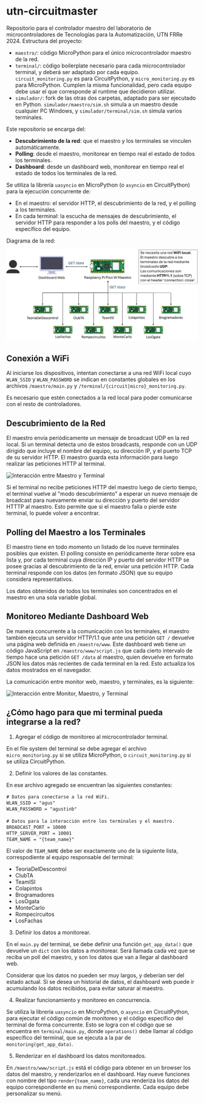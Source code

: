 # utn-circuitmaster

Repositorio para el controlador maestro del laboratorio de microcontroladores de Tecnologías para la Automatización, UTN FRRe 2024. Estructura del proyecto:

- `maestro/`: código MicroPython para el único microcontrolador maestro de la red.
- `terminal/`: código boilerplate necesario para cada microcontrolador terminal, y deberá ser adaptado por cada equipo. `circuit_monitoring.py` es para CircuitPython, y `micro_monitoring.py` es para MicroPython. Cumplen la misma funcionalidad, pero cada equipo debe usar el que corresponde al runtime que decidieron utilizar.
- `simulador/`: fork de las otras dos carpetas, adaptado para ser ejecutado en Python. `simulador/maestro/sim.sh` simula a un maestro desde cualquier PC Windows, y `simulador/terminal/sim.sh` simula varios terminales.

Este repositorio se encarga del:

- **Descubrimiento de la red**: que el maestro y los terminales se vinculen automáticamente.
- **Polling**: desde el maestro, monitorear en tiempo real el estado de todos los terminales.
- **Dashboard**: desde un dashboard web, monitorear en tiempo real el estado de todos los terminales de la red.

Se utiliza la librería `uasyncio` en MicroPython (o `asyncio` en CircuitPython) para la ejecución concurrente de:

- En el maestro: el servidor HTTP, el descubrimiento de la red, y el polling a los terminales.
- En cada terminal: la escucha de mensajes de descubrimiento, el servidor HTTP para responder a los polls del maestro, y el código específico del equipo.

Diagrama de la red:

![Diagrama de la red](docs/diagrama-red.jpg)

## Conexión a WiFi

Al iniciarse los dispositivos, intentan conectarse a una red WiFi local cuyo `WLAN_SSID` y `WLAN_PASSWORD` se indican en constantes globales en los archivos `/maestro/main.py` y `/terminal/{circuit|micro}_monitoring.py`.

Es necesario que estén conectados a la red local para poder comunicarse con el resto de controladores.

## Descubrimiento de la Red

El maestro envía periódicamente un mensaje de broadcast UDP en la red local. Si un terminal detecta uno de estos broadcasts, responde con un UDP dirigido que incluye el nombre del equipo, su dirección IP, y el puerto TCP de su servidor HTTP. El maestro guarda esta información para luego realizar las peticiones HTTP al terminal.

![Interacción entre Maestro y Terminal](docs/interacción-maestro-terminal.jpg)

Si el terminal no recibe peticiones HTTP del maestro luego de cierto tiempo, el terminal vuelve al "modo descubrimiento" a esperar un nuevo mensaje de broadcast para nuevamente enviar su dirección y puerto del servidor HTTTP al maestro. Esto permite que si el maestro falla o pierde este terminal, lo puede volver a encontrar.

## Polling del Maestro a los Terminales

El maestro tiene en todo momento un listado de los nueve terminales posibles que existen. El polling consiste en periódicamente iterar sobre esa lista y, por cada terminal cuya dirección IP y puerto del servidor HTTP se posee gracias al descubrimiento de la red, enviar una petición HTTP. Cada terminal responde con los datos (en formato JSON) que su equipo considera representativos.

Los datos obtenidos de todos los terminales son concentrados en el maestro en una sola variable global.

## Monitoreo Mediante Dashboard Web

De manera concurrente a la comunicación con los terminales, el maestro también ejecuta un servidor HTTP/1.1 que ante una petición `GET /` devuelve una página web definida en `/maestro/www`. Este dashboard web tiene un código JavaScript en `/maestro/www/script.js` que cada cierto intervalo de tiempo hace una petición `GET /data` al maestro, quien devuelve en formato JSON los datos más recientes de cada terminal en la red. Esto actualiza los datos mostrados en el navegador.

La comunicación entre monitor web, maestro, y terminales, es la siguiente:

![Interacción entre Monitor, Maestro, y Terminal](docs/interacción-monitor-maestro-terminal.jpg)

## ¿Cómo hago para que mi terminal pueda integrarse a la red?

1. Agregar el código de monitoreo al microcontrolador terminal.

En el file system del terminal se debe agregar el archivo `micro_monitoring.py` si se utiliza MicroPython, o `circuit_monitoring.py` si se utiliza CircuitPython.

2. Definir los valores de las constantes.

En ese archivo agregado se encuentran las siguientes constantes:

```
# Datos para conectarse a la red WiFi.
WLAN_SSID = "agus"
WLAN_PASSWORD = "agustinb"

# Datos para la interacción entre los terminales y el maestro.
BROADCAST_PORT = 10000
HTTP_SERVER_PORT = 10001
TEAM_NAME = "{team_name}"
```

El valor de `TEAM_NAME` debe ser exactamente uno de la siguiente lista, correspodiente al equipo responsable del terminal:

- TeoriaDelDescontrol
- ClubTA
- TeamISI
- Colapintos
- Brogramadores
- LosOgata
- MonteCarlo
- Rompecircuitos
- LosFachas

3. Definir los datos a monitorear.

En el `main.py` del terminal, se debe definir una función `get_app_data()` que devuelve un `dict` con los datos a monitorear. Será llamada cada vez que se reciba un poll del maestro, y son los datos que van a llegar al dashboard web.

Considerar que los datos no pueden ser muy largos, y deberían ser del estado actual. Si se desea un historial de datos, el dashboard web puede ir acumulando los datos recibidos, para evitar saturar al maestro.

4. Realizar funcionamiento y monitoreo en concurrencia.

Se utiliza la librería `uasyncio` en MicroPython, o `asyncio` en CircuitPython, para ejecutar el código común de monitoreo y el código específico del terminal de forma concurrente. Esto se logra con el código que se encuentra en `terminal/main.py`, donde `operations()` debe llamar al código específico del terminal, que se ejecuta a la par de `monitoring(get_app_data)`.

5. Renderizar en el dashboard los datos monitoreados.

En `/maestro/www/script.js` está el código para obtener en un browser los datos del maestro, y renderizarlos en el dashboard. Hay nueve funciones con nombre del tipo `render{team_name}`, cada una renderiza los datos del equipo correspondiente en su menú correspondiente. Cada equipo debe personalizar su menú.
